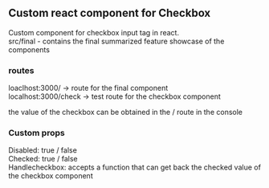 ## Custom react component for Checkbox
  Custom component for checkbox input tag in react.<br>
  src/final - contains the final summarized feature showcase of the components<br>
  ### routes
  loaclhost:3000/ -> route for the final component<br>
  localhost:3000/check -> test route for the checkbox component<br>
 
  the value of the checkbox can be obtained in the / route in the console

### Custom props
  Disabled: true / false<br>
  Checked: true / false<br>
  Handlecheckbox: accepts a function that can get back the checked value of the checkbox component

